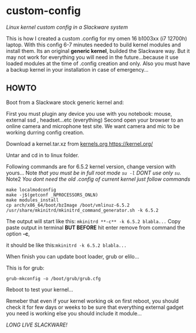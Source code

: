 # custom-config
*Linux kernel custom config in a Slackware system*

This is how I created a custom .config for my omen 16 b1003xx (i7 12700h) laptop.
With this config 6-7 minutes needed to build kernel modules and install them.
Its an original **generic kernel**, builded the Slackware way.
But it may not work for everything you will need in the future...because it use loaded modules at the time of .config creation and only.
Also you must have a backup kernel in your installation in case of emergency... 

## HOWTO
Boot from a Slackware stock generic kernel and:

First you must plugin any device you use with you notebook: mouse, external ssd , headset...etc (everything)
Second open your browser to an online camera and microphone test site. We want camera and mic to be working durring config creation.

Download a kernel.tar.xz from [kernels.org ](https://kernel.org/)https://kernel.org/

Untar and cd in to linux folder.


Following commands are for 6.5.2 kernel version, change version with yours...
Note *that you must be in full root mode ```su -l``` DONT use only ```su```.*
Note2 *You dont need the old .config of current kernel just follow commands*
```
make localmodconfig
make -j$(getconf _NPROCESSORS_ONLN)
make modules_install
cp arch/x86_64/boot/bzImage /boot/vmlinuz-6.5.2
/usr/share/mkinitrd/mkinitrd_command_generator.sh -k 6.5.2
```
The output will start like this: `mkinitrd **-c** -k 6.5.2 blabla...`
Copy paste output in terminal **BUT BEFORE** hit enter  remove from command the option **-c**,

it should be like this:`mkinitrd -k 6.5.2 blabla...`

When finish you can update boot loader, grub or elilo... 

This is for grub:
```
grub-mkconfig -o /boot/grub/grub.cfg
```
Reboot to test your kernel...


Remeber that even if your kernel working ok on first reboot, you should check it for few days or weeks to be sure that everything external gadget you need is working
else you should include it module...

*LONG LIVE SLACKWARE!*
